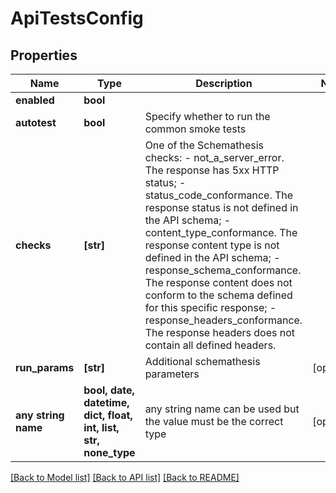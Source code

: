 # ApiTestsConfig


## Properties
Name | Type | Description | Notes
------------ | ------------- | ------------- | -------------
**enabled** | **bool** |  | 
**autotest** | **bool** | Specify whether to run the common smoke tests | 
**checks** | **[str]** | One of the Schemathesis checks: - not_a_server_error. The response has 5xx HTTP status; - status_code_conformance. The response status is not defined in the API schema; - content_type_conformance. The response content type is not defined in the API schema; - response_schema_conformance. The response content does not conform to the schema defined for this specific response; - response_headers_conformance. The response headers does not contain all defined headers. | 
**run_params** | **[str]** | Additional schemathesis parameters | [optional] 
**any string name** | **bool, date, datetime, dict, float, int, list, str, none_type** | any string name can be used but the value must be the correct type | [optional]

[[Back to Model list]](../README.md#documentation-for-models) [[Back to API list]](../README.md#documentation-for-api-endpoints) [[Back to README]](../README.md)



